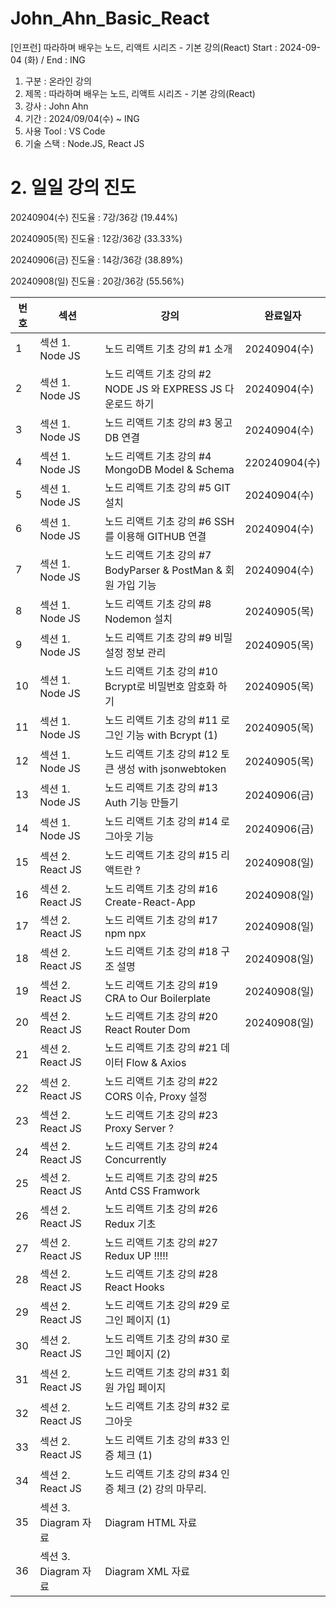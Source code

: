# John_Ahn_Basic_React

[인프런] 따라하며 배우는 노드, 리액트 시리즈 - 기본 강의(React) Start : 2024-09-04 (화) / End : ING

1. 구분 : 온라인 강의
2. 제목 : 따라하며 배우는 노드, 리액트 시리즈 - 기본 강의(React)
3. 강사 : John Ahn
4. 기간 : 2024/09/04(수) ~ ING
5. 사용 Tool : VS Code
6. 기술 스택 : Node.JS, React JS

# 2. 일일 강의 진도

20240904(수) 진도율 : 7강/36강 (19.44%)

20240905(목) 진도율 : 12강/36강 (33.33%)

20240906(금) 진도율 : 14강/36강 (38.89%)

20240908(일) 진도율 : 20강/36강 (55.56%)

| 번호 | 섹션                 | 강의                                                           | 완료일자      |
| ---- | -------------------- | -------------------------------------------------------------- | ------------- |
| 1    | 섹션 1. Node JS      | 노드 리액트 기초 강의 #1 소개                                  | 20240904(수)  |
| 2    | 섹션 1. Node JS      | 노드 리액트 기초 강의 #2 NODE JS 와 EXPRESS JS 다운로드 하기   | 20240904(수)  |
| 3    | 섹션 1. Node JS      | 노드 리액트 기초 강의 #3 몽고 DB 연결                          | 20240904(수)  |
| 4    | 섹션 1. Node JS      | 노드 리액트 기초 강의 #4 MongoDB Model & Schema                | 220240904(수) |
| 5    | 섹션 1. Node JS      | 노드 리액트 기초 강의 #5 GIT 설치                              | 20240904(수)  |
| 6    | 섹션 1. Node JS      | 노드 리액트 기초 강의 #6 SSH를 이용해 GITHUB 연결              | 20240904(수)  |
| 7    | 섹션 1. Node JS      | 노드 리액트 기초 강의 #7 BodyParser & PostMan & 회원 가입 기능 | 20240904(수)  |
| 8    | 섹션 1. Node JS      | 노드 리액트 기초 강의 #8 Nodemon 설치                          | 20240905(목)  |
| 9    | 섹션 1. Node JS      | 노드 리액트 기초 강의 #9 비밀 설정 정보 관리                   | 20240905(목)  |
| 10   | 섹션 1. Node JS      | 노드 리액트 기초 강의 #10 Bcrypt로 비밀번호 암호화 하기        | 20240905(목)  |
| 11   | 섹션 1. Node JS      | 노드 리액트 기초 강의 #11 로그인 기능 with Bcrypt (1)          | 20240905(목)  |
| 12   | 섹션 1. Node JS      | 노드 리액트 기초 강의 #12 토큰 생성 with jsonwebtoken       | 20240905(목)  |
| 13   | 섹션 1. Node JS      | 노드 리액트 기초 강의 #13 Auth 기능 만들기             | 20240906(금)  |
| 14   | 섹션 1. Node JS      | 노드 리액트 기초 강의 #14 로그아웃 기능                | 20240906(금)  |
| 15   | 섹션 2. React JS     | 노드 리액트 기초 강의 #15 리액트란 ?                           | 20240908(일)  |
| 16   | 섹션 2. React JS     | 노드 리액트 기초 강의 #16 Create-React-App                     | 20240908(일)  |
| 17   | 섹션 2. React JS     | 노드 리액트 기초 강의 #17 npm npx                              | 20240908(일)  |
| 18   | 섹션 2. React JS     | 노드 리액트 기초 강의 #18 구조 설명                            | 20240908(일)  |
| 19   | 섹션 2. React JS     | 노드 리액트 기초 강의 #19 CRA to Our Boilerplate               | 20240908(일)  |
| 20   | 섹션 2. React JS     | 노드 리액트 기초 강의 #20 React Router Dom                     | 20240908(일)  |
| 21   | 섹션 2. React JS     | 노드 리액트 기초 강의 #21 데이터 Flow & Axios               |               |
| 22   | 섹션 2. React JS     | 노드 리액트 기초 강의 #22 CORS 이슈, Proxy 설정          |               |
| 23   | 섹션 2. React JS     | 노드 리액트 기초 강의 #23 Proxy Server ?                       |               |
| 24   | 섹션 2. React JS     | 노드 리액트 기초 강의 #24 Concurrently                         |               |
| 25   | 섹션 2. React JS     | 노드 리액트 기초 강의 #25 Antd CSS Framwork                    |               |
| 26   | 섹션 2. React JS     | 노드 리액트 기초 강의 #26 Redux 기초                           |               |
| 27   | 섹션 2. React JS     | 노드 리액트 기초 강의 #27 Redux UP !!!!!                       |               |
| 28   | 섹션 2. React JS     | 노드 리액트 기초 강의 #28 React Hooks                          |               |
| 29   | 섹션 2. React JS     | 노드 리액트 기초 강의 #29 로그인 페이지 (1)             |               |
| 30   | 섹션 2. React JS     | 노드 리액트 기초 강의 #30 로그인 페이지 (2)             |               |
| 31   | 섹션 2. React JS     | 노드 리액트 기초 강의 #31 회원 가입 페이지            |               |
| 32   | 섹션 2. React JS     | 노드 리액트 기초 강의 #32 로그아웃                        |               |
| 33   | 섹션 2. React JS     | 노드 리액트 기초 강의 #33 인증 체크 (1)                        |               |
| 34   | 섹션 2. React JS     | 노드 리액트 기초 강의 #34 인증 체크 (2) 강의 마무리.           |               |
| 35   | 섹션 3. Diagram 자료 | Diagram HTML 자료                                              |               |
| 36   | 섹션 3. Diagram 자료 | Diagram XML 자료                                               |               |
